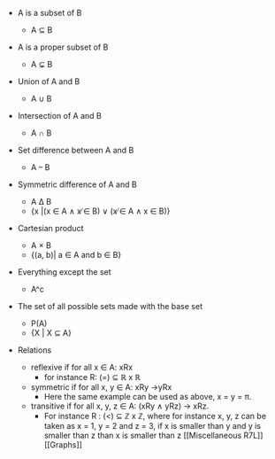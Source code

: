 
* A is a subset of B
	* A ⊆ B

* A is a proper subset of B
	* A ⊊ B

* Union of A and B
	* A ∪ B

* Intersection of A and B
	* A ∩ B

* Set difference between A and B
	* A – B

* Symmetric difference of A and B
	* A ∆ B
	* {x |(x ∈ A ∧ x ̸∈ B) ∨ (x ̸∈ A ∧ x ∈ B)}

* Cartesian product
	* A × B
	* {(a, b)| a ∈ A and b ∈ B}

* Everything except the set
	* A^c

* The set of all possible sets made with the base set
	* P(A)
	* {X | X ⊆ A}

* Relations
	* reflexive if for all x ∈ A: xRx
		* for instance R: (=) ⊆ ℝ x ℝ
	* symmetric if for all x, y ∈ A: xRy →yRx
		* Here the same example can be used as above, x = y = π.
	* transitive if for all x, y, z ∈ A: (xRy ∧ yRz) → xRz.
		* For instance R : (<) ⊆ ℤ x ℤ, where for instance x, y, z can be taken as x = 1, y = 2 and z = 3, if x is smaller than y and y is smaller than z than x is smaller than z
[[Miscellaneous R7L]] [[Graphs]] 
